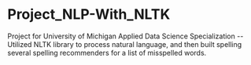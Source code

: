 # Project_NLP-With_NLTK
Project for University of Michigan Applied Data Science Specialization -- Utilized NLTK library to process natural language, and then built spelling several spelling recommenders for a list of misspelled words.
